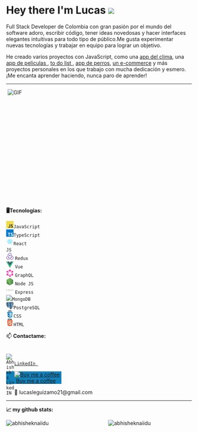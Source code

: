 
### <h1>Hey there I'm Lucas <img src="https://media.giphy.com/media/hvRJCLFzcasrR4ia7z/giphy.gif" width="25px"></h1>
Full Stack Developer de Colombia con gran pasión por el mundo del software adoro, escribir código, tener ideas novedosas y hacer interfaces elegantes intuitivas para todo tipo de público.Me gusta experimentar nuevas tecnologías y trabajar en equipo para lograr un objetivo.

He creado varios proyectos con JavaScript, como una <a href="https://lucas-fullstackx.github.io/weather-app/">app del clima</a>, una <a href="https://lucas-fullstackx.github.io/Movies-App">app de peliculas  </a>, <a href="https://lucas-fullstackx.github.io/toDoList">to do list </a>, <a href="https://lucas-fullstackx.github.io/Dogs/">app de perros</a>, <a href="http://la-montaner.vercel.app/">un e-commerce</a> y más proyectos personales en los que trabajo con mucha dedicación y esmero. ¡Me encanta aprender haciendo, nunca paro de aprender!
<hr/>


  <img align="right" alt="GIF" src="https://seo-barcelona.com.es/wp-content/uploads/2020/05/ce694f560636dffcf42ecf40d4f2f962.gif" width="500" height="320" />
  


**🖥Tecnologias:**  

<code><img height="20" src="https://raw.githubusercontent.com/github/explore/80688e429a7d4ef2fca1e82350fe8e3517d3494d/topics/javascript/javascript.png"></code><code>JavaScript</code><br/>
<code><img height="20" src="https://raw.githubusercontent.com/github/explore/80688e429a7d4ef2fca1e82350fe8e3517d3494d/topics/typescript/typescript.png"></code><code>TypeScript</code><br/>
<code><img height="20" src="https://raw.githubusercontent.com/github/explore/80688e429a7d4ef2fca1e82350fe8e3517d3494d/topics/react/react.png"></code><code>React JS</code><br/>
<code><img height="20" src="https://raw.githubusercontent.com/github/explore/5c058a388828bb5fde0bcafd4bc867b5bb3f26f3/topics/redux/redux.png"></code>
<code>Redux</code><br/>
<code><img height="20" src="https://raw.githubusercontent.com/github/explore/5c058a388828bb5fde0bcafd4bc867b5bb3f26f3/topics/vue/vue.png"></code>
<code>Vue</code><br/>
<code><img height="20" src="https://raw.githubusercontent.com/github/explore/80688e429a7d4ef2fca1e82350fe8e3517d3494d/topics/graphql/graphql.png"></code>
<code>GraphQL</code><br/>
<code><img height="20" src="https://raw.githubusercontent.com/github/explore/80688e429a7d4ef2fca1e82350fe8e3517d3494d/topics/nodejs/nodejs.png"></code>
<code>Node JS</code><br/>
<code><img height="20" src="https://raw.githubusercontent.com/github/explore/80688e429a7d4ef2fca1e82350fe8e3517d3494d/topics/express/express.png"></code>
<code>Express</code><br/>
<code><img height="20" src="https://img.icons8.com/color/452/mongodb.png"></code><code>MongoDB</code><br/>
<code><img height="20" src="https://raw.githubusercontent.com/github/explore/80688e429a7d4ef2fca1e82350fe8e3517d3494d/topics/postgresql/postgresql.png"></code><code>PostgreSQL</code><br/>
<code><img height="20" src="https://raw.githubusercontent.com/github/explore/80688e429a7d4ef2fca1e82350fe8e3517d3494d/topics/css/css.png"></code><code>CSS</code><br/>
<code><img height="20" src="https://raw.githubusercontent.com/github/explore/80688e429a7d4ef2fca1e82350fe8e3517d3494d/topics/html/html.png"></code><code>HTML</code><br/>


📫 **Contactame:**<br/>
<code>
<a href="https://www.linkedin.com/in/lucas-leguizamo-dev/">
  <img align="left" alt="Abhishek's LinkedIN" width="22px" src="https://raw.githubusercontent.com/peterthehan/peterthehan/master/assets/linkedin.svg" /> LinkedIn
</a></code>
<div style="background-color:#1481BA; width: 150px;">
<link href="https://www.paypal.com/paypalme/LucasLeguizamoDev" rel="stylesheet"><a class="bmc-button" target="_blank" href="https://www.paypal.com/paypalme/LucasLeguizamoDev"><img src="https://www.buymeacoffee.com/assets/img/BMC-btn-logo.svg" alt="Buy me a coffee"><span style="margin-left:5px">Buy me a coffee</span>
  </a>
</div>
<p>📧 lucasleguizamo21@gmail.com</p>
<hr/>

**📈 my github stats:**  

<div>
<img align="left" 
width="45%" src="https://github-readme-stats.vercel.app/api?username=lucas-fullstackx&bg_color=0D1117&title_color=00AFEC&text_color=fff&show_icons=true" alt="abhisheknaiidu" />
  <!--<img align="center" height="150px" src="https://octodex.github.com/images/daftpunktocat-thomas.gif" alt="abhisheknaiidu" />-->
<img align="right" 
width="45%" src="https://github-readme-stats.vercel.app/api/top-langs/?username=lucas-fullstackx&show_icons=true&bg_color=0D1117&text_color=fff&title_color=00AFEC&layout=compact" alt="abhisheknaiidu" />
  </div>
<!--
**Lucas-FullStackX/Lucas-FullStackX** is a ✨ _special_ ✨ repository because its `README.md` (this file) appears on your GitHub profile.

Here are some ideas to get you started:

- 🔭 I’m currently working on ...
- 🌱 I’m currently learning ...
- 👯 I’m looking to collaborate on ...
- 🤔 I’m looking for help with ...
- 💬 Ask me about ...
- 📫 How to reach me: ...
- 😄 Pronouns: ...
- ⚡ Fun fact: ...
-->
